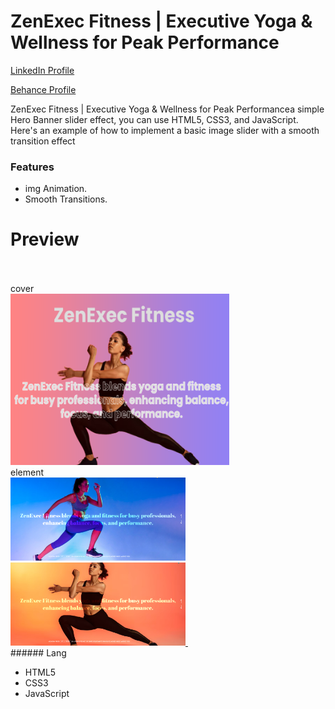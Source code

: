 # ZenExec Fitness | Executive Yoga & Wellness for Peak Performance

<a href="https://www.linkedin.com/in/dharmendraverma95/" target="_blank">LinkedIn Profile </a>

<a href="https://www.behance.net/dhirukumar" target="_blank">Behance Profile </a>

ZenExec Fitness | Executive Yoga & Wellness for Peak Performancea simple Hero Banner slider effect, you can use HTML5, CSS3, and JavaScript. Here's an example of how to implement a basic image slider with a smooth transition effect



### Features
<ul>
  <li>img Animation.
</li>
  <li>Smooth Transitions.</li>
</ul>

# Preview

<br />
<a href="https://www.behance.net/gallery/215675873/Hero-Banner-Effect" target="_blank">
<img style="width:350px;" src="./img/lp1.gif" alt="" /></a>
<br />
cover<br />
<a href="https://www.behance.net/gallery/215675873/Hero-Banner-Effect" target="_blank">
<img style="width:350px;" src="./img/cover.png" alt="" /></a>
<br />
element<br />
<a href="https://www.behance.net/gallery/215675873/Hero-Banner-Effect" target="_blank">
<img style="width:280px;" src="./img/lp1.png" alt="" />
<img style="width:280px;" src="./img/lp2.png" alt="" />
<img style="width:280px;" src="./img/lp4.png" alt="" />


</a>
<br />
###### Lang
<ul>
  <li>HTML5</li>
  <li>CSS3</li>
  <li>JavaScript</li>
</ul>





